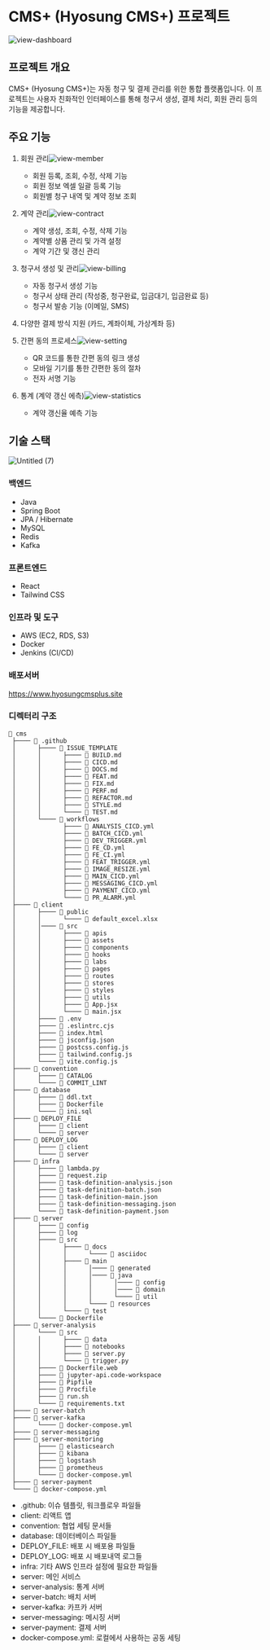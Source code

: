 # CMS+ (Hyosung CMS+) 프로젝트
![view-dashboard](https://github.com/user-attachments/assets/f836c6a8-bdfb-4b01-9a20-2cd475317bc2)

## 프로젝트 개요
CMS+ (Hyosung CMS+)는 자동 청구 및 결제 관리를 위한 통합 플랫폼입니다. 이 프로젝트는 사용자 친화적인 인터페이스를 통해 청구서 생성, 결제 처리, 회원 관리 등의 기능을 제공합니다.

## 주요 기능
1. 회원 관리![view-member](https://github.com/user-attachments/assets/6942228a-dd58-4a7e-8973-893d1e5a7586)

   - 회원 등록, 조회, 수정, 삭제 기능
   - 회원 정보 엑셀 일괄 등록 기능
   - 회원별 청구 내역 및 계약 정보 조회
     
2. 계약 관리![view-contract](https://github.com/user-attachments/assets/242ade46-f46f-4bee-8b6a-e0d2babbe5d4)

   - 계약 생성, 조회, 수정, 삭제 기능
   - 계약별 상품 관리 및 가격 설정
   - 계약 기간 및 갱신 관리
     
3. 청구서 생성 및 관리![view-billing](https://github.com/user-attachments/assets/5cc6b9d8-a09c-492a-86b3-d64639f59dfd)

   - 자동 청구서 생성 기능
   - 청구서 상태 관리 (작성중, 청구완료, 입금대기, 입금완료 등)
   - 청구서 발송 기능 (이메일, SMS)
   
4. 다양한 결제 방식 지원 (카드, 계좌이체, 가상계좌 등)
   
5. 간편 동의 프로세스![view-setting](https://github.com/user-attachments/assets/1df18ecf-f306-4592-82d5-82228f615ac1)

   - QR 코드를 통한 간편 동의 링크 생성
   - 모바일 기기를 통한 간편한 동의 절차
   - 전자 서명 기능
     
6. 통계 (계약 갱신 에측)![view-statistics](https://github.com/user-attachments/assets/579efac9-c7fd-4991-bad1-d294aa97bfe5)

   - 계약 갱신율 예측 기능

## 기술 스택
![Untitled (7)](https://github.com/user-attachments/assets/820221f4-9451-4c0b-87c6-ca123dd4a42d)

### 백엔드
- Java
- Spring Boot
- JPA / Hibernate
- MySQL
- Redis
- Kafka

### 프론트엔드
- React
- Tailwind CSS

### 인프라 및 도구
- AWS (EC2, RDS, S3)
- Docker
- Jenkins (CI/CD)

### 배포서버

https://www.hyosungcmsplus.site


### 디렉터리 구조

```
📁 cms
 ├──── 📁 .github
 │      ├──── 📁 ISSUE_TEMPLATE
 │      │      ├──── 📄 BUILD.md
 │      │      ├──── 📄 CICD.md
 │      │      ├──── 📄 DOCS.md
 │      │      ├──── 📄 FEAT.md
 │      │      ├──── 📄 FIX.md
 │      │      ├──── 📄 PERF.md
 │      │      ├──── 📄 REFACTOR.md
 │      │      ├──── 📄 STYLE.md
 │      │      └──── 📄 TEST.md
 │      └──── 📁 workflows
 │             ├──── 📄 ANALYSIS_CICD.yml
 │             ├──── 📄 BATCH_CICD.yml
 │             ├──── 📄 DEV_TRIGGER.yml
 │             ├──── 📄 FE_CD.yml
 │             ├──── 📄 FE_CI.yml
 │             ├──── 📄 FEAT_TRIGGER.yml
 │             ├──── 📄 IMAGE_RESIZE.yml
 │             ├──── 📄 MAIN_CICD.yml
 │             ├──── 📄 MESSAGING_CICD.yml
 │             ├──── 📄 PAYMENT_CICD.yml
 │             └──── 📄 PR_ALARM.yml
 ├──── 📁 client
 │      ├──── 📁 public
 │      │      └──── 📄 default_excel.xlsx
 │      │──── 📁 src
 │      │      ├──── 📁 apis
 │      │      ├──── 📁 assets
 │      │      ├──── 📁 components
 │      │      ├──── 📁 hooks
 │      │      ├──── 📁 labs
 │      │      ├──── 📁 pages
 │      │      ├──── 📁 routes
 │      │      ├──── 📁 stores
 │      │      ├──── 📁 styles
 │      │      ├──── 📁 utils
 │      │      ├──── 📄 App.jsx
 │      │      └──── 📄 main.jsx
 │      ├──── 📄 .env
 │      ├──── 📄 .eslintrc.cjs
 │      ├──── 📄 index.html
 │      ├──── 📄 jsconfig.json
 │      ├──── 📄 postcss.config.js
 │      ├──── 📄 tailwind.config.js
 │      └──── 📄 vite.config.js
 ├──── 📁 convention
 │      ├──── 📄 CATALOG
 │      └──── 📄 COMMIT_LINT
 ├──── 📁 database
 │      ├──── 📄 ddl.txt
 │      ├──── 📄 Dockerfile
 │      └──── 📄 ini.sql
 ├──── 📁 DEPLOY_FILE
 │      ├──── 📁 client
 │      └──── 📁 server
 ├──── 📁 DEPLOY_LOG
 │      ├──── 📁 client
 │      └──── 📁 server
 ├──── 📁 infra
 │      ├──── 📄 lambda.py
 │      ├──── 📄 request.zip
 │      ├──── 📄 task-definition-analysis.json
 │      ├──── 📄 task-definition-batch.json
 │      ├──── 📄 task-definition-main.json
 │      ├──── 📄 task-definition-messaging.json
 │      └──── 📄 task-definition-payment.json
 ├──── 📁 server
 │      ├──── 📁 config
 │      ├──── 📁 log
 │      ├──── 📁 src
 │      │      ├──── 📁 docs
 │      │      │      └──── 📁 asciidoc
 │      │      ├──── 📁 main
 │      │      │      │──── 📁 generated
 │      │      │      │──── 📁 java
 │      │      │      │      │──── 📁 config
 │      │      │      │      │──── 📁 domain
 │      │      │      │      └──── 📁 util
 │      │      │      └──── 📁 resources
 │      │      └──── 📁 test
 │      └──── 📄 Dockerfile
 ├──── 📁 server-analysis
 │      └──── 📁 src
 │      │      ├──── 📁 data
 │      │      ├──── 📁 notebooks
 │      │      ├──── 📄 server.py
 │      │      └──── 📄 trigger.py
 │      ├──── 📄 Dockerfile.web
 │      ├──── 📄 jupyter-api.code-workspace
 │      ├──── 📄 Pipfile
 │      ├──── 📄 Procfile
 │      ├──── 📄 run.sh
 │      └──── 📄 requirements.txt
 ├──── 📁 server-batch
 ├──── 📁 server-kafka
 │      └──── 📄 docker-compose.yml
 ├──── 📁 server-messaging
 ├──── 📁 server-monitoring
 │      ├──── 📁 elasticsearch
 │      ├──── 📁 kibana
 │      ├──── 📁 logstash
 │      ├──── 📁 prometheus
 │      └──── 📄 docker-compose.yml
 ├──── 📁 server-payment
 └──── 📄 docker-compose.yml
```

- .github: 이슈 템플릿, 워크플로우 파일들
- client: 리액트 앱
- convention: 협업 세팅 문서들
- database: 데이터베이스 파일들
- DEPLOY_FILE: 배포 시 배포용 파일들
- DEPLOY_LOG: 배포 시 배포내역 로그들
- infra: 기타 AWS 인프라 설정에 필요한 파일들
- server: 메인 서비스
- server-analysis: 통계 서버
- server-batch: 배치 서버
- server-kafka: 카프카 서버
- server-messaging: 메시징 서버
- server-payment: 결제 서버
- docker-compose.yml: 로컬에서 사용하는 공동 세팅
